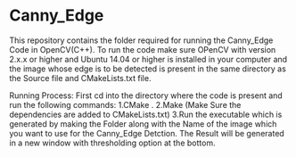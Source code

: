 # Canny_Edge
This repository contains the folder required for running the Canny_Edge Code in OpenCV(C++).
To run the code make sure OPenCV with version 2.x.x or higher and Ubuntu 14.04 or higher is installed in your computer and the image whose edge is to be detected is present in the same directory as the Source file and CMakeLists.txt file. 

Running Process:
First cd into the directory where the code is present and run the following commands:
1.CMake .
2.Make (Make Sure the dependencies are added to CMakeLists.txt)
3.Run the executable which is generated by making the Folder along with the Name of the image which you want to use for the Canny_Edge Detction.
The Result will be generated in a new window with thresholding option at the bottom.
